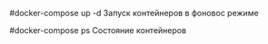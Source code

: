 #docker-compose up -d
Запуск контейнеров в фоновос режиме

#docker-compose ps
Состояние контейнеров


